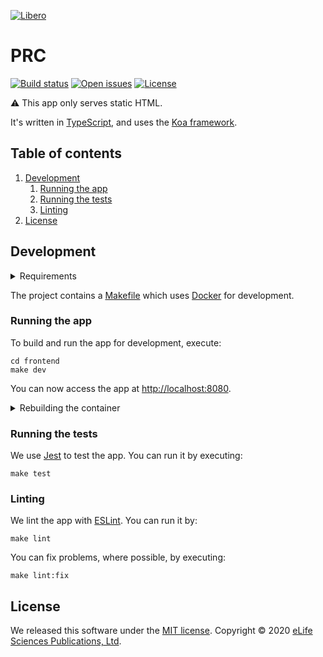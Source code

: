 [![Libero][Libero logo]][Libero]  

PRC
===

[![Build status][Build badge]][Build]
[![Open issues][Open issues badge]][Open issues]
[![License][License badge]][License]

⚠️ This app only serves static HTML.

It's written in [TypeScript], and uses the [Koa framework][Koa].

Table of contents
-----------------

1. [Development](#development)
   1. [Running the app](#running-the-app)
   1. [Running the tests](#running-the-tests)
   1. [Linting](#linting)
1. [License](#license)

Development
-----------

<details>

<summary>Requirements</summary>

- [Docker]
- [GNU Make]
- [Node.js]

</details>

The project contains a [Makefile] which uses [Docker] for development.

### Running the app

To build and run the app for development, execute:

```shell
cd frontend
make dev
```

You can now access the app at <http://localhost:8080>.

<details>

<summary>Rebuilding the container</summary>

Static content is attached to the containers as volumes so most updates are visible without a need to rebuild the
container. However, changes to NPM dependencies, for example, require a rebuild. So you may need to execute

```shell
make dev
```

again before running further commands.

</details>

### Running the tests

We use [Jest] to test the app. You can run it by executing: 

```shell
make test
```

### Linting

We lint the app with [ESLint]. You can run it by:

```shell
make lint
```

You can fix problems, where possible, by executing:

```shell
make lint:fix
```

License
-------

We released this software under the [MIT license][license]. Copyright © 2020 [eLife Sciences Publications, Ltd][eLife].

[Build]: https://github.com/libero/prc/actions?query=branch%3Amaster+workflow%3ACI
[Build badge]: https://flat.badgen.net/github/checks/libero/prc?label=build&icon=github
[Docker]: https://www.docker.com/
[eLife]: https://elifesciences.org/
[ESLint]: https://eslint.org/
[GNU Make]: https://www.gnu.org/software/make/
[Jest]: https://jestjs.io/
[Koa]: https://koajs.com/
[Libero]: https://libero.pub/
[Libero logo]: https://cdn.elifesciences.org/libero/logo/libero-logo-96px.svg
[License]: LICENSE.md
[License badge]: https://flat.badgen.net/badge/license/MIT/blue
[Makefile]: frontend/Makefile
[Node.js]: https://nodejs.org/
[Open issues]: https://github.com/libero/prc/issues?q=is%3Aissue+is%3Aopen
[Open issues badge]: https://flat.badgen.net/github/open-issues/libero/prc?icon=github&color=pink
[TypeScript]: https://www.typescriptlang.org/
